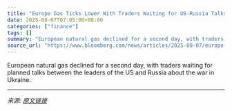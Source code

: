 ```yaml
---
title: "Europe Gas Ticks Lower With Traders Waiting for US-Russia Talks"
date: 2025-08-07T07:05:00+08:00
categories: ["finance"]
tags: []
summary: "European natural gas declined for a second day, with traders waiting for planned talks between the leaders of the US and Russia about the war in Ukraine."
source_url: "https://www.bloomberg.com/news/articles/2025-08-07/europe-gas-slips-on-bets-trump-s-russia-threats-won-t-cut-flows"
---
```


European natural gas declined for a second day, with traders waiting for planned talks between the leaders of the US and Russia about the war in Ukraine.

---

*来源: [原文链接](https://www.bloomberg.com/news/articles/2025-08-07/europe-gas-slips-on-bets-trump-s-russia-threats-won-t-cut-flows)*
